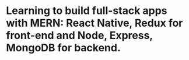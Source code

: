 # Learning to build full-stack apps with MERN: React Native, Redux for front-end and Node, Express, MongoDB for backend.
